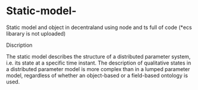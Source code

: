 # Static-model-
Static model and object in decentraland  using node and ts full of code  (*ecs libarary is not uploaded)


Discription

The static model describes the structure of a distributed parameter system, i.e. its state at a specific time instant. The description of qualitative states in a distributed parameter model is more complex than in a lumped parameter model, regardless of whether an object-based or a field-based ontology is used.
